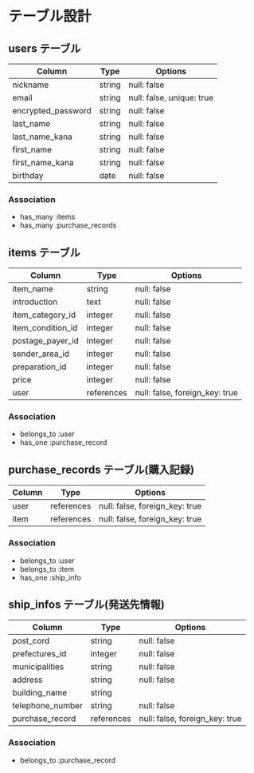 # テーブル設計

## users テーブル

| Column             | Type    | Options                   |
| ------------------ | ------- | ------------------------- |
| nickname           | string  | null: false               |
| email              | string  | null: false, unique: true |
| encrypted_password | string  | null: false               |
| last_name          | string  | null: false               |
| last_name_kana     | string  | null: false               |
| first_name         | string  | null: false               |
| first_name_kana    | string  | null: false               |
| birthday           | date    | null: false               |

### Association

- has_many :items
- has_many :purchase_records

## items テーブル

| Column            | Type       | Options                        |
| ----------------- | ---------- | ------------------------------ |
| item_name         | string     | null: false                    |
| introduction      | text       | null: false                    |
| item_category_id  | integer    | null: false                    |
| item_condition_id | integer    | null: false                    |
| postage_payer_id  | integer    | null: false                    |
| sender_area_id    | integer    | null: false                    |
| preparation_id    | integer    | null: false                    |
| price             | integer    | null: false                    |
| user              | references | null: false, foreign_key: true |

### Association

- belongs_to :user
- has_one :purchase_record


## purchase_records テーブル(購入記録)

| Column | Type       | Options                        |
| ------ | ---------- | ------------------------------ |
| user   | references | null: false, foreign_key: true |
| item   | references | null: false, foreign_key: true |

### Association

- belongs_to :user
- belongs_to :item
- has_one :ship_info

## ship_infos テーブル(発送先情報)

| Column           | Type       | Options                        |
| -----------------| ---------- | ------------------------------ |
| post_cord        | string     | null: false                    |
| prefectures_id   | integer    | null: false                    |
| municipalities   | string     | null: false                    |
| address          | string     | null: false                    |
| building_name    | string     |                                |
| telephone_number | string    | null: false                    |
| purchase_record  | references | null: false, foreign_key: true |

### Association

- belongs_to :purchase_record